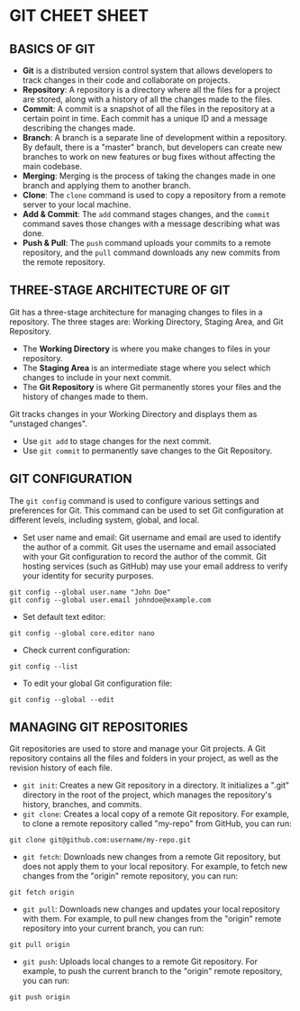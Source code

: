 # GIT CHEET SHEET

## BASICS OF GIT

- **Git** is a distributed version control system that allows developers to track changes in their code and collaborate on projects.
- **Repository**: A repository is a directory where all the files for a project are stored, along with a history of all the changes made to the files.
- **Commit**: A commit is a snapshot of all the files in the repository at a certain point in time. Each commit has a unique ID and a message describing the changes made.
- **Branch**: A branch is a separate line of development within a repository. By default, there is a "master" branch, but developers can create new branches to work on new features or bug fixes without affecting the main codebase.
- **Merging**: Merging is the process of taking the changes made in one branch and applying them to another branch.
- **Clone**: The `clone` command is used to copy a repository from a remote server to your local machine.
- **Add & Commit**: The `add` command stages changes, and the `commit` command saves those changes with a message describing what was done.
- **Push & Pull**: The `push` command uploads your commits to a remote repository, and the `pull` command downloads any new commits from the remote repository.


## THREE-STAGE  ARCHITECTURE OF GIT

Git has a three-stage architecture for managing changes to files in a repository.
The three stages are: Working Directory, Staging Area, and Git Repository.
- The **Working Directory** is where you make changes to files in your repository.
- The **Staging Area** is an intermediate stage where you select which changes to include in your next commit.
- The **Git Repository** is where Git permanently stores your files and the history of changes made to them. 

Git tracks changes in your Working Directory and displays them as "unstaged changes".
- Use `git add` to stage changes for the next commit.
- Use `git commit` to permanently save changes to the Git Repository.

## GIT CONFIGURATION

The `git config` command is used to configure various settings and preferences for Git. This command can be used to set Git configuration at different levels, including system, global, and local.

- Set user name and email: Git username and email are used to identify the author of a commit. Git uses the username and email associated with your Git configuration to record the author of the commit. Git hosting services (such as GitHub) may use your email address to verify your identity for security purposes.
```
git config --global user.name "John Doe"
git config --global user.email johndoe@example.com
```
- Set default text editor:
```
git config --global core.editor nano
```
- Check current configuration:
```
git config --list
```
- To edit your global Git configuration file:
```
git config --global --edit
```

## MANAGING GIT REPOSITORIES

Git repositories are used to store and manage your Git projects. A Git repository contains all the files and folders in your project, as well as the revision history of each file.

- `git init`: Creates a new Git repository in a directory. It initializes a ".git" directory in the root of the project, which manages the repository's history, branches, and commits.
- `git clone`: Creates a local copy of a remote Git repository. For example, to clone a remote repository called "my-repo" from GitHub, you can run:
```
git clone git@github.com:username/my-repo.git
```
- `git fetch`: Downloads new changes from a remote Git repository, but does not apply them to your local repository. For example, to fetch new changes from the "origin" remote repository, you can run:
```
git fetch origin
```
- `git pull`: Downloads new changes and updates your local repository with them. For example, to pull new changes from the "origin" remote repository into your current branch, you can run:
```
git pull origin
```
- `git push`: Uploads local changes to a remote Git repository. For example, to push the current branch to the "origin" remote repository, you can run:
```
git push origin
```